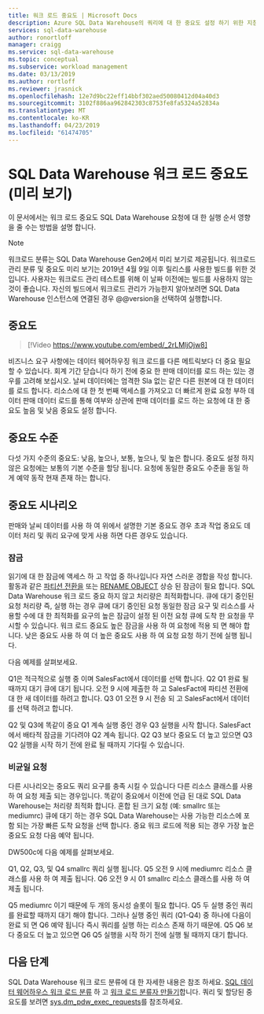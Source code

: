 ```yaml
---
title: 워크 로드 중요도 | Microsoft Docs
description: Azure SQL Data Warehouse의 쿼리에 대 한 중요도 설정 하기 위한 지침입니다.
services: sql-data-warehouse
author: ronortloff
manager: craigg
ms.service: sql-data-warehouse
ms.topic: conceptual
ms.subservice: workload management
ms.date: 03/13/2019
ms.author: rortloff
ms.reviewer: jrasnick
ms.openlocfilehash: 12e7d9bc22eff14bbf302aed50080412d04a40d3
ms.sourcegitcommit: 3102f886aa962842303c8753fe8fa5324a52834a
ms.translationtype: MT
ms.contentlocale: ko-KR
ms.lasthandoff: 04/23/2019
ms.locfileid: "61474705"
---
```

# <a name="sql-data-warehouse-workload-importance-preview"></a>SQL Data Warehouse 워크 로드 중요도 (미리 보기)

이 문서에서는 워크 로드 중요도 SQL Data Warehouse 요청에 대 한 실행 순서 영향을 줄 수는 방법을 설명 합니다.

> [!Note]
> 워크로드 분류는 SQL Data Warehouse Gen2에서 미리 보기로 제공됩니다. 워크로드 관리 분류 및 중요도 미리 보기는 2019년 4월 9일 이후 릴리스를 사용한 빌드를 위한 것입니다.  사용자는 워크로드 관리 테스트를 위해 이 날짜 이전에는 빌드를 사용하지 않는 것이 좋습니다.  자신의 빌드에서 워크로드 관리가 가능한지 알아보려면 SQL Data Warehouse 인스턴스에 연결된 경우 @@version을 선택하여 실행합니다.

## <a name="importance"></a>중요도

> [!Video https://www.youtube.com/embed/_2rLMljOjw8]

비즈니스 요구 사항에는 데이터 웨어하우징 워크 로드를 다른 메트릭보다 더 중요 필요할 수 있습니다.  회계 기간 닫습니다 하기 전에 중요 한 판매 데이터를 로드 하는 있는 경우를 고려해 보십시오.  날씨 데이터에는 엄격한 Sla 없는 같은 다른 원본에 대 한 데이터를 로드 합니다.   리소스에 대 한 첫 번째 액세스를 가져오고 더 빠르게 완료 요청 부하 데이터 판매 데이터 로드를 통해 여부와 상관에 판매 데이터를 로드 하는 요청에 대 한 중요도 높음 및 낮음 중요도 설정 합니다.

## <a name="importance-levels"></a>중요도 수준

다섯 가지 수준의 중요도: 낮음, 높으나, 보통, 높으나, 및 높은 합니다.  중요도 설정 하지 않은 요청에는 보통의 기본 수준을 할당 됩니다.  요청에 동일한 중요도 수준을 동일 하 게 예약 동작 현재 존재 하는 합니다.

## <a name="importance-scenarios"></a>중요도 시나리오

판매와 날씨 데이터를 사용 하 여 위에서 설명한 기본 중요도 경우 초과 작업 중요도 데이터 처리 및 쿼리 요구에 맞게 사용 하면 다른 경우도 있습니다.

### <a name="locking"></a>잠금

읽기에 대 한 잠금에 액세스 하 고 작업 중 하나입니다 자연 스러운 경합을 작성 합니다.  활동과 같은 [파티션 전환을](/azure/sql-data-warehouse/sql-data-warehouse-tables-partition) 또는 [RENAME OBJECT](/sql/t-sql/statements/rename-transact-sql) 상승 된 잠금이 필요 합니다.  SQL Data Warehouse 워크 로드 중요 하지 않고 처리량은 최적화합니다.  큐에 대기 중인된 요청 처리량 즉, 실행 하는 경우 큐에 대기 중인된 요청 동일한 잠금 요구 및 리소스를 사용할 수에 대 한 최적화를 요구의 높은 잠금이 설정 된 이전 요청 큐에 도착 한 요청을 무시할 수 있습니다.  워크 로드 중요도 높은 잠금을 사용 하 여 요청에 적용 되 면 해야 합니다. 낮은 중요도 사용 하 여 더 높은 중요도 사용 하 여 요청 요청 하기 전에 실행 됩니다.

다음 예제를 살펴보세요.

Q1은 적극적으로 실행 중 이며 SalesFact에서 데이터를 선택 합니다.
Q2 Q1 완료 될 때까지 대기 큐에 대기 됩니다.  오전 9 시에 제출한 하 고 SalesFact에 파티션 전환에 대 한 새 데이터를 하려고 합니다.
Q3 01 오전 9 시 전송 되 고 SalesFact에서 데이터를 선택 하려고 합니다.

Q2 및 Q3에 똑같이 중요 Q1 계속 실행 중인 경우 Q3 실행을 시작 합니다. SalesFact에서 배타적 잠금을 기다려야 Q2 계속 됩니다.  Q2 Q3 보다 중요도 더 높고 있으면 Q3 Q2 실행을 시작 하기 전에 완료 될 때까지 기다릴 수 있습니다.

### <a name="non-uniform-requests"></a>비균일 요청

다른 시나리오는 중요도 쿼리 요구를 충족 시킬 수 있습니다 다른 리소스 클래스를 사용 하 여 요청 제출 되는 경우입니다.  똑같이 중요에서 이전에 언급 된 대로 SQL Data Warehouse는 처리량 최적화 합니다.  혼합 된 크기 요청 (예: smallrc 또는 mediumrc) 큐에 대기 하는 경우 SQL Data Warehouse는 사용 가능한 리소스에 포함 되는 가장 빠른 도착 요청을 선택 합니다.  중요 워크 로드에 적용 되는 경우 가장 높은 중요도 요청 다음 예약 됩니다.
  
DW500c에 다음 예제를 살펴보세요.

Q1, Q2, Q3, 및 Q4 smallrc 쿼리 실행 됩니다.
Q5 오전 9 시에 mediumrc 리소스 클래스를 사용 하 여 제출 됩니다.
Q6 오전 9 시 01 smallrc 리소스 클래스를 사용 하 여 제출 됩니다.

Q5 mediumrc 이기 때문에 두 개의 동시성 슬롯이 필요 합니다.  Q5 두 실행 중인 쿼리를 완료할 때까지 대기 해야 합니다.  그러나 실행 중인 쿼리 (Q1-Q4) 중 하나에 다음이 완료 되 면 Q6 예약 됩니다 즉시 쿼리를 실행 하는 리소스 존재 하기 때문에.  Q5 Q6 보다 중요도 더 높고 있으면 Q6 Q5 실행을 시작 하기 전에 실행 될 때까지 대기 합니다.

## <a name="next-steps"></a>다음 단계

SQL Data Warehouse 워크 로드 분류에 대 한 자세한 내용은 참조 하세요. [SQL 데이터 웨어하우스 워크 로드 분류](sql-data-warehouse-workload-classification.md) 하 고 [워크 로드 분류자 만들기](quickstart-create-a-workload-classifier-tsql.md)합니다. 쿼리 및 할당된 중요도를 보려면 [sys.dm_pdw_exec_requests](/sql/relational-databases/system-dynamic-management-views/sys-dm-pdw-exec-requests-transact-sql)를 참조하세요.
